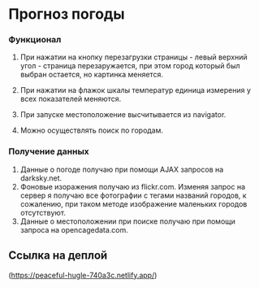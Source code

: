 # Прогноз погоды

### Функционал

1. При нажатии на кнопку перезагрузки страницы - левый верхний угол - страница перезаружается, при этом город который был выбран остается, но картинка меняется.

2. При нажатии на флажок шкалы температур единица измерения у всех показателей меняются.

3. При запуске местоположение высчитывается из navigator.

4. Можно осуществлять поиск по городам.

### Получение данных

1. Данные о погоде получаю при помощи AJAX запросов на darksky.net.
2. Фоновые изоражения получаю из flickr.com. Изменяя запрос на сервер я получаю все фотографии с тегами названий городов, к сожалению, при таком методе изображение маленьких городов отсутствуют.
3. Данные о местоположении при поиске получаю при помощи запроса на opencagedata.com.

## Ссылка на деплой
(https://peaceful-hugle-740a3c.netlify.app/)
